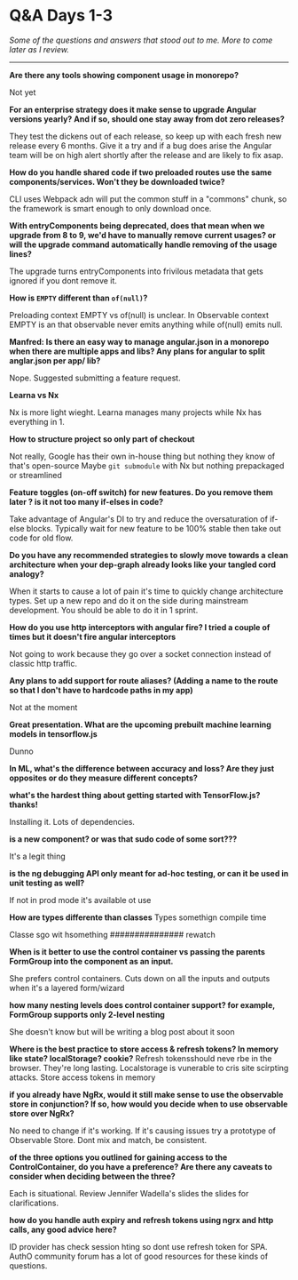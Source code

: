 # Q&A Days 1-3

*Some of the questions and answers that stood out to me. More to come later as I review.*

---
**Are there any tools showing component usage in monorepo?**

Not yet

**For an enterprise strategy does it make sense to upgrade Angular versions yearly? And if so, should one stay away from dot zero releases?**

They test the dickens out of each release, so keep up with each fresh new release every 6 months. Give it a try and if a bug does arise the Angular team will be on high alert shortly after the release and are likely to fix asap.

**How do you handle shared code if two preloaded routes use the same components/services. Won't they be downloaded twice?**

CLI uses Webpack adn will put the common stuff in a "commons" chunk, so the framework is smart enough to only download once.

**With entryComponents being deprecated, does that mean when we upgrade from 8 to 9, we'd have to manually remove current usages? or will the upgrade command automatically handle removing of the usage lines?**

The upgrade turns entryComponents into frivilous metadata that gets ignored if you dont remove it.

**How is `EMPTY` different than `of(null)`?**

Preloading context EMPTY vs of(null) is unclear.
In Observable context EMPTY is an that observable never emits anything while of(null) emits null.

**Manfred: Is there an easy way to manage angular.json in a monorepo when there are multiple apps and libs? Any plans for angular to split anglar.json per app/ lib?**

Nope. Suggested submitting a feature request.

**Learna vs Nx**

Nx is more light wieght. Learna manages many projects while Nx has everything in 1.

**How to structure project so only part of checkout**

Not really, Google has their own in-house thing but nothing they know of that's open-source
Maybe `git submodule` with Nx but nothing prepackaged or streamlined

**Feature toggles (on-off switch) for new features. Do you remove them later ? is it not too many if-elses in code?**

Take advantage of Angular's DI to try and reduce the oversaturation of if-else blocks. Typically wait for new feature to be 100% stable then take out code for old flow.

**Do you have any recommended strategies to slowly move towards a clean architecture when your dep-graph already looks like your tangled cord analogy?**

When it starts to cause a lot of pain it's time to quickly change architecture types. Set up a new repo and do it on the side during mainstream development. You should be able to do it in 1 sprint.

**How do you use http interceptors with angular fire? I tried a couple of times but it doesn't fire angular interceptors**

Not going to work because they go over a socket connection instead of classic http traffic.

**Any plans to add support for route aliases? (Adding a name to the route so that I don't have to hardcode paths in my app)**

Not at the moment

**Great presentation. What are the upcoming prebuilt machine learning models in tensorflow.js**

Dunno

**In ML, what's the difference between accuracy and loss? Are they just opposites or do they measure different concepts?**

**what's the hardest thing about getting started with TensorFlow.js? thanks!**

Installing it. Lots of dependencies.

**is <ngrx-router> a new component? or was that sudo code of some sort???**

It's a legit thing

**is the ng debugging API only meant for ad-hoc testing, or can it be used in unit testing as well?**

If not in prod mode it's available ot use

**How are types differente than classes**
Types somethign compile time

Classe sgo wit hsomething ############### rewatch

**When is it better to use the control container vs passing the parents FormGroup into the component as an input.**

She prefers control containers. Cuts down on all the inputs and outputs when it's a layered form/wizard

**how many nesting levels does control container support? for example, FormGroup supports only 2-level nesting**

She doesn't know but will be writing a blog post about it soon

**Where is the best practice to store access & refresh tokens? In memory like state? localStorage? cookie?**
Refresh tokensshould neve rbe in the browser. They're long lasting. Localstorage is vunerable to cris site scirpting attacks. Store access tokens in memory

**if you already have NgRx, would it still make sense to use the observable store in conjunction? If so, how would you decide when to use observable store over NgRx?**

No need to change if it's working. If it's causing issues try a prototype of Observable Store. Dont mix and match, be consistent.

**of the three options you outlined for gaining access to the ControlContainer, do you have a preference? Are there any caveats to consider when deciding between the three?**

Each is situational. Review Jennifer Wadella's slides the slides for clarifications.

**how do you handle auth expiry and refresh tokens using ngrx and http calls, any good advice here?**

ID provider has check session hting so dont use refresh token for SPA. AuthO community forum has a lot of good resources for these kinds of questions.

